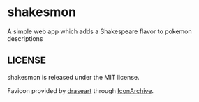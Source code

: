 # shakesmon
A simple web app which adds a Shakespeare flavor to pokemon descriptions

## LICENSE

shakesmon is released under the MIT license.

Favicon provided by [draseart](http://www.iconarchive.com/artist/draseart.html) through [IconArchive](http://www.iconarchive.com/show/dumper-icons-by-draseart/PokeBall-icon.html).